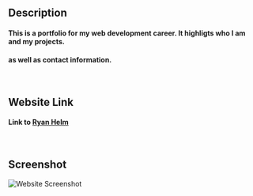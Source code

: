 ## Description

#### This is a portfolio for my web development career. It highligts who I am and my projects. 
#### as well as contact information. 

<br />

## Website Link
#### Link to [Ryan Helm](https://rjhelm.github.io/portfolio)

<br />

## Screenshot 

![Website Screenshot](website-screenshotPNG.PNG)

